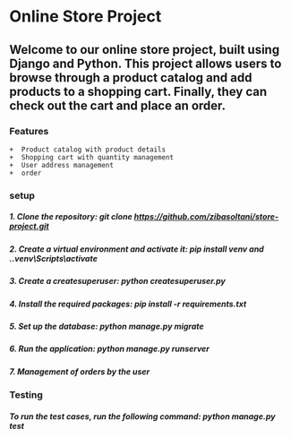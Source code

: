 # Online Store Project

**Welcome to our online store project, built using Django and Python. This project allows users to browse through a product catalog and add products to a shopping cart. Finally, they can check out the cart and place an order.**
------------------
### Features
    +  Product catalog with product details
    +  Shopping cart with quantity management
    +  User address management
    +  order 
    
### setup 
   ##### 1. Clone the repository: git clone https://github.com/zibasoltani/store-project.git 
   ##### 2.  Create a virtual environment and activate it: pip install venv  and  .\.venv\Scripts\activate
   ##### 3.  Create a createsuperuser: python createsuperuser.py  
   ##### 4.  Install the required packages: pip install -r requirements.txt
   ##### 5.  Set up the database: python manage.py migrate
   ##### 6.  Run the application: python manage.py runserver
   ##### 7.  Management of orders by the user

### Testing
   ##### To run the test cases, run the following command: python manage.py test
 
 
 



